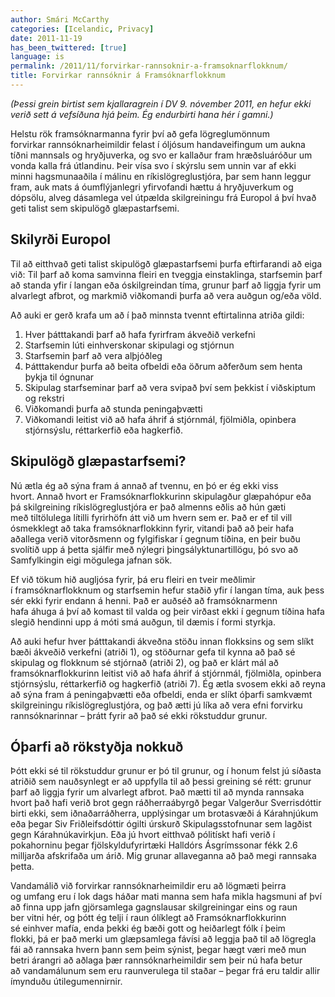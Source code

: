 ```yaml
---
author: Smári McCarthy
categories: [Icelandic, Privacy]
date: 2011-11-19
has_been_twittered: [true]
language: is
permalink: /2011/11/forvirkar-rannsoknir-a-framsoknarflokknum/
title: Forvirkar rannsóknir á Framsóknarflokknum
---
```

<p class="wp-flattr-button">
  <a class="FlattrButton" style="display:none;" href="http://www.smarimccarthy.is/2011/11/forvirkar-rannsoknir-a-framsoknarflokknum/" title="Forvirkar rannsóknir á Framsóknarflokknum" rev="flattr;uid:smarimc;language:en_GB;category:text;button:compact;">(Þessi grein birtist sem kjallaragrein í DV 9. nóvember 2011, en hefur ekki verið sett á vefsíðuna hjá þeim. Ég endurbirti hana hér í gamni.) Helstu rök framsóknarmanna fyrir því að gefa lögreglumönnum forvirkar rannsóknarheimildir felast í óljósum handaveifingum um aukna tíðni mannsals og hryðjuverka, og svo er kallaður fram hræðsluáróður um vonda kalla frá útlandinu. Þeir vísa svo í skýrslu sem unnin var af ekki minni hagsmunaaðila í málinu en ríkislögreglustjóra, þar sem hann leggur fram, auk mats á óumflýjanlegri yfirvofandi hættu á hryðjuverkum og dópsölu, alveg dásamlega vel útpælda skilgreiningu frá Europol á því hvað geti talist sem skipulögð glæpastarfsemi. Skilyrði Europol Til að eitthvað geti talist skipulögð glæpastarfsemi þurfa eftirfarandi að eiga við: Til þarf að koma samvinna fleiri en tveggja einstaklinga, starfsemin þarf að standa yfir í langan eða óskilgreindan tíma, grunur þarf að liggja fyrir</a>
</p>

*(Þessi grein birtist sem kjallaragrein í DV 9. nóvember 2011, en hefur ekki verið sett á vefsíðuna hjá þeim. Ég endurbirti hana hér í gamni.)*

Helstu rök framsóknarmanna fyrir því að gefa lögreglumönnum forvirkar rannsóknarheimildir felast í óljósum handaveifingum um aukna tíðni mannsals og hryðjuverka, og svo er kallaður fram hræðsluáróður um vonda kalla frá útlandinu. Þeir vísa svo í skýrslu sem unnin var af ekki minni hagsmunaaðila í málinu en ríkislögreglustjóra, þar sem hann leggur fram, auk mats á óumflýjanlegri yfirvofandi hættu á hryðjuverkum og dópsölu, alveg dásamlega vel útpælda skilgreiningu frá Europol á því hvað geti talist sem skipulögð glæpastarfsemi.

## Skilyrði Europol

Til að eitthvað geti talist skipulögð glæpastarfsemi þurfa eftirfarandi að eiga við: Til þarf að koma samvinna fleiri en tveggja einstaklinga, starfsemin þarf að standa yfir í langan eða óskilgreindan tíma, grunur þarf að liggja fyrir um alvarlegt afbrot, og markmið viðkomandi þurfa að vera auðgun og/eða völd.

Að auki er gerð krafa um að í það minnsta tvennt eftirtalinna atriða gildi:

1.  Hver þátttakandi þarf að hafa fyrirfram ákveðið verkefni
2.  Starfsemin lúti einhverskonar skipulagi og stjórnun
3.  Starfsemin þarf að vera alþjóðleg
4.  Þátttakendur þurfa að beita ofbeldi eða öðrum aðferðum sem henta þykja til ógnunar
5.  Skipulag starfseminar þarf að vera svipað því sem þekkist í viðskiptum og rekstri
6.  Viðkomandi þurfa að stunda peningaþvætti
7.  Viðkomandi leitist við að hafa áhrif á stjórnmál, fjölmiðla, opinbera stjórnsýslu, réttarkerfið eða hagkerfið.

## Skipulögð glæpastarfsemi?

Nú ætla ég að sýna fram á annað af tvennu, en þó er ég ekki viss hvort. Annað hvort er Framsóknarflokkurinn skipulagður glæpahópur eða þá skilgreining ríkislögreglustjóra er það almenns eðlis að hún gæti með tiltölulega lítilli fyrirhöfn átt við um hvern sem er. Það er ef til vill ósmekklegt að taka framsóknarflokkinn fyrir, vitandi það að þeir hafa aðallega verið vitorðsmenn og fylgifiskar í gegnum tíðina, en þeir buðu svolítið upp á þetta sjálfir með nýlegri þingsályktunartillögu, þó svo að Samfylkingin eigi mögulega jafnan sök.

Ef við tökum hið augljósa fyrir, þá eru fleiri en tveir meðlimir í framsóknarflokknum og starfsemin hefur staðið yfir í langan tíma, auk þess sér ekki fyrir endann á henni. Það er auðséð að framsóknarmenn hafa áhuga á því að komast til valda og þeir virðast ekki í gegnum tíðina hafa slegið hendinni upp á móti smá auðgun, til dæmis í formi styrkja.

Að auki hefur hver þátttakandi ákveðna stöðu innan flokksins og sem slíkt bæði ákveðið verkefni (atriði 1), og stöðurnar gefa til kynna að það sé skipulag og flokknum sé stjórnað (atriði 2), og það er klárt mál að framsóknarflokkurinn leitist við að hafa áhrif á stjórnmál, fjölmiðla, opinbera stjórnsýslu, réttarkerfið og hagkerfið (atriði 7). Ég ætla svosem ekki að reyna að sýna fram á peningaþvætti eða ofbeldi, enda er slíkt óþarfi samkvæmt skilgreiningu ríkislögreglustjóra, og það ætti jú líka að vera efni forvirku rannsóknarinnar &#8211; þrátt fyrir að það sé ekki rökstuddur grunur.

## Óþarfi að rökstyðja nokkuð

Þótt ekki sé til rökstuddur grunur er þó til grunur, og í honum felst jú síðasta atriðið sem nauðsynlegt er að uppfylla til að þessi greining sé rétt: grunur þarf að liggja fyrir um alvarlegt afbrot. Það mætti til að mynda rannsaka hvort það hafi verið brot gegn ráðherraábyrgð þegar Valgerður Sverrisdóttir birti ekki, sem iðnaðarráðherra, upplýsingar um brotasvæði á Kárahnjúkum eða þegar Siv Friðleifsdóttir ógilti úrskurð Skipulagsstofnunar sem lagðist gegn Kárahnúkavirkjun. Eða jú hvort eitthvað pólitískt hafi verið í pokahorninu þegar fjölskyldufyrirtæki Halldórs Ásgrímssonar fékk 2.6 milljarða afskrifaða um árið. Mig grunar allaveganna að það megi rannsaka þetta.

Vandamálið við forvirkar rannsóknarheimildir eru að lögmæti þeirra og umfang eru í lok dags háðar mati manna sem hafa mikla hagsmuni af því að finna upp jafn gjörsamlega gagnslausar skilgreiningar eins og raun ber vitni hér, og þótt ég telji í raun ólíklegt að Framsóknarflokkurinn sé einhver mafía, enda þekki ég bæði gott og heiðarlegt fólk í þeim flokki, þá er það merki um glæpsamlega fávísi að leggja það til að lögregla fái að rannsaka hvern þann sem þeim sýnist, þegar hægt væri með mun betri árangri að aðlaga þær rannsóknarheimildir sem þeir nú hafa betur að vandamálunum sem eru raunverulega til staðar &#8211; þegar frá eru taldir allir ímynduðu útilegumennirnir.
